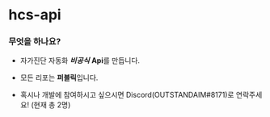 # hcs-api
### 무엇을 하나요?

- 자가진단 자동화 ***비공식*** **Api**를 만듭니다.
- 모든 리포는 **퍼블릭**입니다.





- 혹시나 개발에 참여하시고 싶으시면 Discord(OUTSTANDAIM#8171)로 연락주세요! (현재 총 2명)
